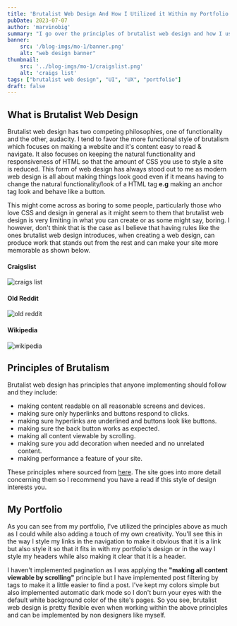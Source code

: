 ```yaml
---
title: 'Brutalist Web Design And How I Utilized it Within my Portfolio Design'
pubDate: 2023-07-07
author: 'marvinobig'
summary: "I go over the principles of brutalist web design and how I used it to design my portfolio"
banner:
    src: '/blog-imgs/mo-1/banner.png'
    alt: "web design banner"
thumbnail:
    src: '../blog-imgs/mo-1/craigslist.png' 
    alt: 'craigs list'
tags: ["brutalist web design", "UI", "UX", "portfolio"]
draft: false
---
```


## What is Brutalist Web Design

Brutalist web design has two competing philosophies, one of functionality and the other, audacity. I tend to favor the more functional style of brutalism which focuses on making a website and it's content easy to read & navigate. It also focuses on keeping the natural functionality and responsiveness of HTML so that the amount of CSS you use to style a site is reduced. This form of web design has always stood out to me as modern web design is all about making things look good even if it means having to change the natural functionality/look of a HTML tag **e.g** making an anchor tag look and behave like a button.

This might come across as boring to some people, particularly those who love CSS and design in general as it might seem to them that brutalist web design is very limiting in what you can create or as some might say, boring. I however, don't think that is the case as I believe that having rules like the ones brutalist web design introduces, when creating a web design, can produce work that stands out from the rest and can make your site more memorable as shown below.

#### Craigslist

![craigs list](/blog-imgs/mo-1/craigslist.png)

#### Old Reddit

![old reddit](/blog-imgs/mo-1/old-reddit.png)

#### Wikipedia

![wikipedia](/blog-imgs/mo-1/wikipedia.png)

## Principles of Brutalism

Brutalist web design has principles that anyone implementing should follow and they include:

- making content readable on all reasonable screens and devices.
- making sure only hyperlinks and buttons respond to clicks.
- making sure hyperlinks are underlined and buttons look like buttons.
- making sure the back button works as expected.
- making all content viewable by scrolling.
- making sure you add decoration when needed and no unrelated content.
- making performance a feature of your site.

These principles where sourced from [here](https://brutalist-web.design/). The site goes into more detail concerning them so I recommend you have a read if this style of design interests you.

## My Portfolio

As you can see from my portfolio, I've utilized the principles above as much as I could while also adding a touch of my own creativity. You'll see this in the way I style my links in the navigation to make it obvious that it is a link but also style it so that it fits in with my portfolio's design or in the way I style my headers while also making it clear that it is a header.

I haven't implemented pagination as I was applying the **"making all content viewable by scrolling"** principle but I have implemented post filtering by tags to make it a little easier to find a post. I've kept my colors simple but also implemented automatic dark mode so I don't burn your eyes with the default white background color of the site's pages. So you see, brutalist web design is pretty flexible even when working within the above principles and can be implemented by non designers like myself.
